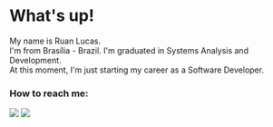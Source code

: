 # What's up!

My name is Ruan Lucas. <br>
I'm from Brasília - Brazil.
I'm graduated in Systems Analysis and Development. <br>
At this moment, I'm just starting my career as a Software Developer. <br>

###  How to reach me:

[<img src="https://img.shields.io/badge/LinkedIn-0077B5?style=for-the-badge&logo=linkedin&logoColor=white"/>][LinkedIn]
[<img src="https://img.shields.io/badge/Gmail-D14836?style=for-the-badge&logo=gmail&logoColor=white"/>][Gmail]

[LinkedIn]: https://www.linkedin.com/in/ruan-lucas-soares-do-nascimento-570543206/
[Gmail]: ruanlsdn@gmail.com
[GitHub]: https://github.com/ruanlsdn
